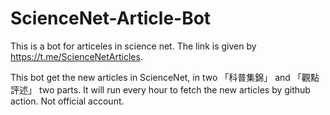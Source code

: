 # ScienceNet-Article-Bot
This is a bot for articeles in science net. The link is given by https://t.me/ScienceNetArticles. 

This bot get the new articles in ScienceNet, in two 「科普集錦」 and 「觀點評述」 two parts. It will run every hour to fetch the new articles by github action. Not official account. 
